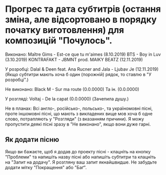 # Прогрес та дата субтитрів (остання зміна, але відсортовано в порядку початку виготовлення) для композицій "Почулось".

Виконано:
Maître Gims - Est-ce que tu m'aimes (8.10.2019)
BTS - Boy in Luv (3.10.2019)
KONTRAFAKT - JBMNT prod. MAIKY BEATZ (12.11.2019)

У розробці:
Dalal & Deen feat. Ana Rucner and Jala - Ljubav Je (12.11.2019)
(Якщо субтитри мають хоча б один (порожній) рядок, то ставлю в "У розробці".)

Не виконано:
Black M - Sur ma route (0.0.0000)
Та ін. (0.0.0000)

У розгляді:
Voltaj - De la capat (0.0.0000) (Зачепила душу.)

Не в планах:
Всі англо-, російсько-, польсько-, та україномовні пісні, проте іншомовні пісні,
що мають з викладених вище мов хоча б одне слово, потрапляють у "Розгляди" (з вказанням причини).
Я можу пропустити деякі пісні зразу в "Не виконано", якщо вони дуже гарні.

## Як додати пісню 
Якщо ви бажаєте, щоб я додав до проекту пісні - клацніть на кнопку "Проблеми" та напишіть назву пісні або напишіть субтитри та клацніть на "Запит на додачу". Я розгляну ваш запит якнайшвидше. Не забудьте додати мітку "Покращення" або "Баґ".
